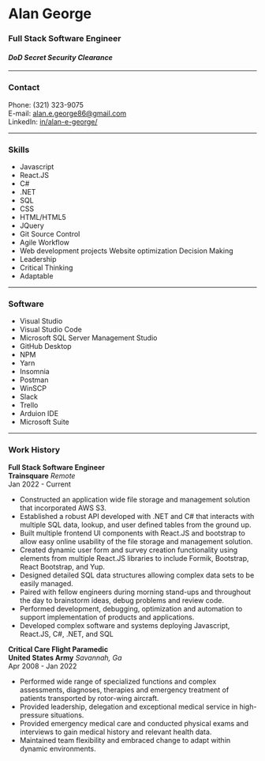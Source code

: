 # Alan George
### Full Stack Software Engineer 
#### *DoD Secret Security Clearance*

---

### Contact  
Phone: (321) 323-9075  
E-mail: alan.e.george86@gmail.com  
LinkedIn: [in/alan-e-george/](http://www.linked.com/in/alan-e-george/)  

---
### Skills
- Javascript  
- React.JS  
- C#  
- .NET 
- SQL  
- CSS  
- HTML/HTML5  
- JQuery  
- Git Source Control  
- Agile Workflow  
- Web development projects Website optimization Decision Making  
- Leadership  
- Critical Thinking  
- Adaptable  
---

### Software
- Visual Studio 
- Visual Studio Code
- Microsoft SQL Server Management Studio
- GitHub Desktop
- NPM
- Yarn
- Insomnia
- Postman
- WinSCP
- Slack
- Trello
- Arduion IDE
- Microsoft Suite
---

### Work History
**Full Stack Software Engineer**    
**Trainsquare** *Remote*  
Jan 2022 - Current   
- Constructed an application wide file storage and management solution that incorporated AWS S3.
- Established a robust API developed with .NET and C# that interacts with multiple SQL data, lookup, and user defined tables from the ground up.
- Built multiple frontend UI components with React.JS and bootstrap to allow easy online usability of the file storage and management solution.
- Created dynamic user form and survey creation functionality using elements from multiple React.JS libraries to include Formik, Bootstrap, React Bootstrap, and Yup.
- Designed detailed SQL data structures allowing complex data sets to be easily managed.
- Paired with fellow engineers during morning stand-ups and throughout the day to brainstorm ideas, debug problems and review code.
- Performed development, debugging, optimization and automation to support implementation of products and applications.
- Developed complex software and systems deploying Javascript, React.JS, C#, .NET, and SQL  

**Critical Care Flight Paramedic**  
**United States Army** *Savannah, Ga*  
Apr 2008 - Jan 2022  
- Performed wide range of specialized functions and complex assessments, diagnoses, therapies and emergency treatment of patients transported by rotor-wing aircraft.
- Provided leadership, delegation and exceptional medical service in high-pressure situations.
- Provided emergency medical care and conducted physical exams and interviews to gain medical history and relevant health data.
- Maintained team flexibility and embraced change to adapt within dynamic environments.  

